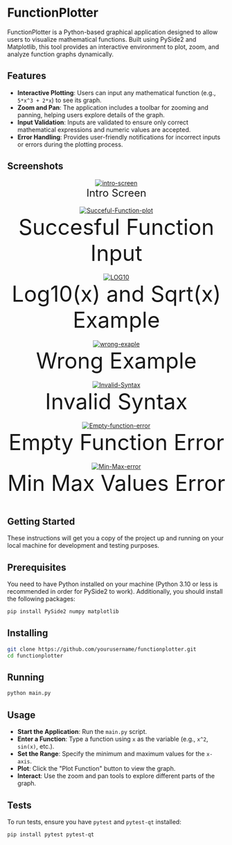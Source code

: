 # FunctionPlotter

FunctionPlotter is a Python-based graphical application designed to allow users to visualize mathematical functions. Built using PySide2 and Matplotlib, this tool provides an interactive environment to plot, zoom, and analyze function graphs dynamically.

## Features

- **Interactive Plotting**: Users can input any mathematical function (e.g., `5*x^3 + 2*x`) to see its graph.
- **Zoom and Pan**: The application includes a toolbar for zooming and panning, helping users explore details of the graph.
- **Input Validation**: Inputs are validated to ensure only correct mathematical expressions and numeric values are accepted.
- **Error Handling**: Provides user-friendly notifications for incorrect inputs or errors during the plotting process.
  
## Screenshots

<div align="center">
   <a href="https://ibb.co/xfPfGLZ"><img src="https://i.ibb.co/RBZBPb8/intro-screen.png" alt="intro-screen" border="0"></a>
    <br>
    <sup style="font-size: 24px;">Intro Screen</sup>
    <br>
    <br>
</div>


<div align="center">
   <a href="https://ibb.co/GvWMVCm"><img src="https://i.ibb.co/4Z8Sj4k/Succeful-Function-plot.png" alt="Succeful-Function-plot" border="0"></a>
    <br>
    <sup style="font-size: 50px;">Succesful Function Input</sup>
    <br>
    <br>
</div>


<div align="center">
    <a href="https://ibb.co/6gr2RZS"><img src="https://i.ibb.co/RzY1pSK/LOG10.png" alt="LOG10" border="0"></a>
    <br>
    <sup style="font-size: 50px;">Log10(x) and Sqrt(x) Example</sup>
    <br>
    <br>
</div>




<div align="center">
  <a href="https://ibb.co/68D4d1Y"><img src="https://i.ibb.co/cw2NmCJ/wrong-exaple.png" alt="wrong-exaple" border="0"></a>
    <br>
    <sup style="font-size: 50px;">Wrong Example</sup>
    <br>
    <br>
</div>





<div align="center">
  <a href="https://ibb.co/dp44B48"><img src="https://i.ibb.co/bv5515c/Invalid-Syntax.png" alt="Invalid-Syntax" border="0"></a>
    <br>
    <sup style="font-size: 50px;">Invalid Syntax</sup>
    <br>
    <br>
</div>



<div align="center">
  <a href="https://imgbb.com/"><img src="https://i.ibb.co/py2gLMF/Empty-function-error.png" alt="Empty-function-error" border="0"></a>
    <br>
    <sup style="font-size: 50px;">Empty Function Error</sup>
    <br>
    <br>
</div>



<div align="center">
  <a href="https://imgbb.com/"><img src="https://i.ibb.co/4S8NQvL/Min-Max-error.png" alt="Min-Max-error" border="0"></a>
    <br>
    <sup style="font-size: 50px;">Min Max Values Error</sup>
    <br>
    <br>
</div>






## Getting Started

These instructions will get you a copy of the project up and running on your local machine for development and testing purposes.

## Prerequisites

You need to have Python installed on your machine (Python 3.10 or less is recommended in order for PySide2 to work). Additionally, you should install the following packages:

```bash
pip install PySide2 numpy matplotlib
```
## Installing 

```bash
git clone https://github.com/yourusername/functionplotter.git
cd functionplotter
```

## Running

 ```bash
python main.py
```

## Usage

- **Start the Application**: Run the `main.py` script.
- **Enter a Function**: Type a function using `x` as the variable (e.g., `x^2`, `sin(x)`, etc.).
- **Set the Range**: Specify the minimum and maximum values for the `x-axis`.
- **Plot**: Click the "Plot Function" button to view the graph.
- **Interact**: Use the zoom and pan tools to explore different parts of the graph.

## Tests

To run tests, ensure you have `pytest` and `pytest-qt` installed:

```bash
pip install pytest pytest-qt
